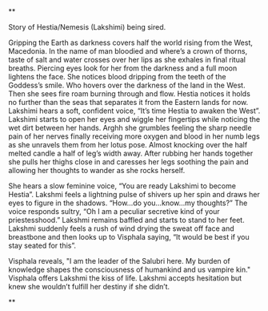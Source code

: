 **

Story of Hestia/Nemesis (Lakshimi) being sired.

Gripping the Earth as darkness covers half the world rising from the West, Macedonia. In the name of man bloodied and where’s a crown of thorns, taste of salt and water crosses over her lips as she exhales in final ritual breaths. Piercing eyes look for her from the darkness and a full moon lightens the face. She notices blood dripping from the teeth of the Goddess’s smile. Who hovers over the darkness of the land in the West. Then she sees fire roam burning through and flow. Hestia notices it holds no further than the seas that separates it from the Eastern lands for now. Lakshimi hears a soft, confident voice, “It’s time Hestia to awaken the West”. Lakshimi starts to open her eyes and wiggle her fingertips while noticing the wet dirt between her hands. Arghh she grumbles feeling the sharp needle pain of her nerves finally receiving more oxygen and blood in her numb legs as she unravels them from her lotus pose. Almost knocking over the half melted candle a half of leg’s width away. After rubbing her hands together she pulls her thighs close in and caresses her legs soothing the pain and allowing her thoughts to wander as she rocks herself. 

She hears a slow feminine voice, “You are ready Lakshimi to become Hestia”. Lakshmi feels a lightning pulse of shivers up her spin and draws her eyes to figure in the shadows. “How…do you…know…my thoughts?” The voice responds sultry, “Oh I am a peculiar secretive kind of your priestesshood.” Lakshmi remains baffled and starts to stand to her feet. Lakshmi suddenly feels a rush of wind drying the sweat off face and breastbone and then looks up to Visphala saying, “It would be best if you stay seated for this”.  

Visphala reveals, "I am the leader of the Salubri here. My burden of knowledge shapes the consciousness of humankind and us vampire kin." Visphala offers Lakshmi the kiss of life. Lakshmi accepts hesitation but knew she wouldn’t fulfill her destiny if she didn’t.

**